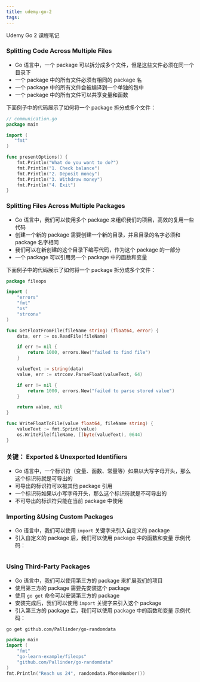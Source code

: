 ```yaml
---
title: udemy-go-2
tags:
---
```


Udemy Go 2 课程笔记

<!--more-->

### Splitting Code Across Multiple Files

- Go 语言中，一个 package 可以拆分成多个文件，但是这些文件必须在同一个目录下
- 一个 package 中的所有文件必须有相同的 package 名
- 一个 package 中的所有文件会被编译到一个单独的包中
- 一个 package 中的所有文件可以共享变量和函数
  
下面例子中的代码展示了如何将一个 package 拆分成多个文件：

```go
// communication.go
package main

import (
   "fmt"
)

func presentOptions() {
    fmt.Println("What do you want to do?")
    fmt.Println("1. Check balance")
    fmt.Println("2. Deposit money")
    fmt.Println("3. Withdraw money")
    fmt.Println("4. Exit")
}
```

### Splitting Files Across Multiple Packages

- Go 语言中，我们可以使用多个 package 来组织我们的项目，高效的复用一些代码
- 创建一个新的 package 需要创建一个新的目录，并且目录的名字必须和 package 名字相同
- 我们可以在新创建的这个目录下编写代码，作为这个 package 的一部分
- 一个 package 可以引用另一个 package 中的函数和变量

下面例子中的代码展示了如何将一个 package 拆分成多个文件：

```go
package fileops

import (
	"errors"
	"fmt"
	"os"
	"strconv"
)

func GetFloatFromFile(fileName string) (float64, error) {
	data, err := os.ReadFile(fileName)

	if err != nil {
		return 1000, errors.New("failed to find file")
	}

	valueText := string(data)
	value, err := strconv.ParseFloat(valueText, 64)

	if err != nil {
		return 1000, errors.New("failed to parse stored value")
	}

	return value, nil
}

func WriteFloatToFile(value float64, fileName string) {
	valueText := fmt.Sprint(value)
	os.WriteFile(fileName, []byte(valueText), 0644)
}

```

### 关键：  Exported & Unexported Identifiers

- Go 语言中，一个标识符（变量、函数、常量等）如果以大写字母开头，那么这个标识符就是可导出的
- 可导出的标识符可以被其他 package 引用
- 一个标识符如果以小写字母开头，那么这个标识符就是不可导出的
- 不可导出的标识符只能在当前 package 中使用

### Importing &Using Custom Packages

- Go 语言中，我们可以使用 `import` 关键字来引入自定义的 package
- 引入自定义的 package 后，我们可以使用 package 中的函数和变量
示例代码：

```go

```

### Using Third-Party Packages

- Go 语言中，我们可以使用第三方的 package 来扩展我们的项目
- 使用第三方的 package 需要先安装这个 package
- 使用 `go get` 命令可以安装第三方的 package
- 安装完成后，我们可以使用 `import` 关键字来引入这个 package
- 引入第三方的 package 后，我们可以使用  package 中的函数和变量
示例代码：

```bash
go get github.com/Pallinder/go-randomdata

```

```go
package main
import (
    "fmt"
    "go-learn-example/fileops"
    "github.com/Pallinder/go-randomdata"
)
fmt.Println("Reach us 24", randomdata.PhoneNumber())
```
